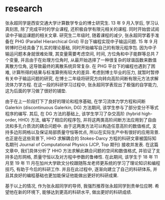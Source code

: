 # research



张永超同学是西安交通大学计算数学专业的博士研究生. 13 年 9 月入学后, 学习认真刻苦, 除了完成平时的学业课程, 还积极自学有限元相关的课程. 同时开始尝试阅读中子输运课题的相关文章. 研究生二年级时, 随着课程的减少, 张永超同学着手准备在 PHG (Parallel Hierarchical Grid) 平台下编程实现中子输运问题. 15 年 9 月转博时已经具备了扎实的理论基础, 同时开始编写自己的有限元程序包. 因为中子输运问题本身就很难处理, 其变量需要考虑空间, 时间, 方位角和中子能群等总共 7 个变量, 并且由于在处理方位角时, 从最开始选择了一种很复杂的球谐函数来数值离散方位角, 这导致最终的离散系统异常复杂. 在 PHG 平台下的编程也遇到了困难, 计算所得的结果与标准算例有较大的差异. 考虑到博士毕业的压力, 就暂时暂停有关中子输运问题的研究, 在博士二年级将研究方向转向高阶间断有限元方法求解流体力学方程. 在这一段的科研学习过程中, 张永超同学表现出了极强的自学能力, 这为后面的学习做了很好的铺垫.

由于在上一阶段打下了良好的理论和程序基础, 在学习流体力学方程和间断 Galerkin (discontinuous Galerkin, DG) 方法期间, 该学生参与了部分变分不等式程序的编写. 其后, 在 DG 方法的基础上, 该学生学习了杂交高阶 (hybrid high-order, HHO) 方法, 编写了相应的程序包, 并将这两类高阶间断方法应用到了自由流和多孔介质流的耦合问题中. 由于这两类方法可以构造任意高阶的数值格式, 支持多边形网格以及保证局部质量守恒等优点, 所以在实际生产中有很好的应用背景. 也正是在这些背景下, HHO 求解耦合的 Stokes-Darcy 方程的科研文章被国际知名期刊 Journal of Computational Physics (JCP, Top 期刊) 接收并发表. 在这篇文章中, 我们具体分析了 HHO 方法求解此耦合问题的空间和数值格式, 并验证了支持多边形网格, 质量守恒以及对方程中参数的鲁棒性. 在此期间, 该学生于 18 年 11 月至 19 年 11 月在加州大学欧文分校跟随陈龙老师更系统的学习了理论知识和编程技巧, 有助于今后的科研工作. 并且在此过程中, 逐渐向建立了自己的科研体系, 并且其良好的编程基础也更加能保证他能做出更好的科研成果.

基于以上的情况, 作为张永超同学的导师, 我强烈推荐张永超同学到贵单位应聘. 希望他在新的环境下, 能够达到更高的科研水平, 做出更好的科研成绩. 